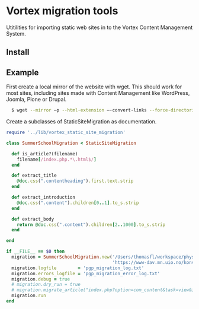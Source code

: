 Vortex migration tools
======================

Utitilities for importing static web sites in to the Vortex Content Management System.

## Install ##

## Example ##

First create a local mirror of the website with wget. This should work for most sites, including sites
made with Content Management like WordPress, Joomla, Plone or Drupal.

```bash
  $ wget --mirror –p --html-extension –-convert-links --force-directories  -e robots=off -P . http://www.summerschool.uio.no/
```
Create a subclasses of StaticSiteMigration as documentation.

```ruby
require '../lib/vortex_static_site_migration'

class SummerSchoolMigration < StaticSiteMigration

  def is_article?(filename)
    filename[/index.php.*\.html$/]
  end

  def extract_title
    @doc.css(".contentheading").first.text.strip
  end

  def extract_introduction
    @doc.css(".content").children[0..1].to_s.strip
  end

  def extract_body
    return @doc.css(".content").children[2..1000].to_s.strip
  end

end

if __FILE__ == $0 then
  migration = SummerSchoolMigration.new('/Users/thomasfl/workspace/physics_geological_processes/site/varme.uio.no/pgp/',
                                        'https://www-dav.mn.uio.no/konv/pgp/')
  migration.logfile        = 'pgp_migration_log.txt'
  migration.errors_logfile = 'pgp_migration_error_log.txt'
  migration.debug = true
  # migration.dry_run = true
  # migration.migrate_article("index.php?option=com_content&task=view&id=519&Itemid=32.html")
  migration.run
end

```
